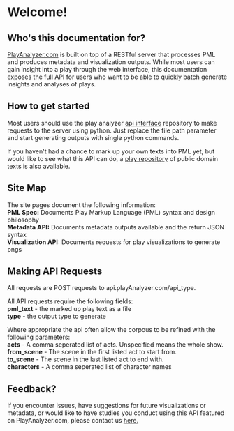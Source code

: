 # Welcome!


## Who's this documentation for?

<a href="playanalyzer.com">PlayAnalyzer.com</a> is built on top of a RESTful server that processes PML and produces metadata and visualization outputs. While most users can gain insight into a play through the web interface, this documentation exposes the full API for users who want to be able to quickly batch generate insights and analyses of plays.

## How to get started

Most users should use the play analyzer <a href="https://github.com/kevinmkarol/play_analyzer_api_interface">api interface</a> repository to make requests to the server using python.  Just replace the file path parameter and start generating outputs with single python commands.

If you haven't had a chance to mark up your own texts into PML yet, but would like to see what this API can do, a <a href="https://github.com/kevinmkarol/play_analyzer_play_repository">play repository</a> of public domain texts is also available.

## Site Map
The site pages document the following information:<br>
<b>PML Spec:</b> Documents Play Markup Language (PML) syntax and design philosophy<br>
<b>Metadata API:</b> Documents metadata outputs available and the return JSON syntax<br>
<b>Visualization API:</b> Documents requests for play visualizations to generate pngs<br>

## Making API Requests
All requests are POST requests to api.playAnalyzer.com/api_type.  

All API requests require the following fields:<br>
<b>pml_text</b> - the marked up play text as a file<br>
<b>type</b> - the output type to generate<br>

Where appropriate the api often allow the corpous to be refined with the following parameters:<br>
<b>acts</b> - A comma seperated list of acts.  Unspecified means the whole show.<br>
<b>from_scene</b> - The scene in the first listed act to start from.<br>
<b>to_scene</b> - The scene in the last listed act to end with.<br>
<b>characters</b> - A comma seperated list of character names<br>


## Feedback?
If you encounter issues, have suggestions for future visualizations or metadata, or would like to have studies you conduct using this API featured on PlayAnalyzer.com, please contact us <a href="mailto:kevinmkarol+playAnalyzerApi@gmail.com">here.</a>